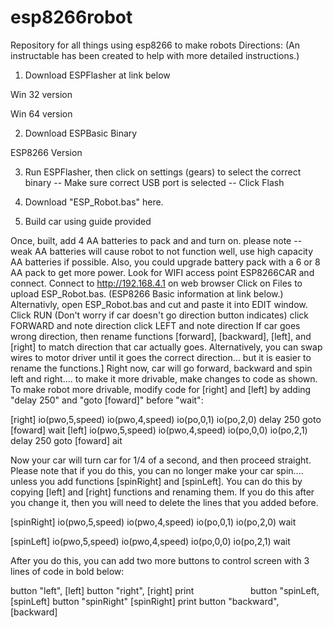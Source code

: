 # esp8266robot
Repository for all things using esp8266 to make robots
Directions:   (An instructable has been created to help with more detailed instructions.)

1) Download ESPFlasher at link below

Win 32 version

Win 64 version

2) Download ESPBasic Binary

ESP8266 Version

3) Run ESPFlasher, then click on settings (gears)  to select the correct binary  -- Make sure correct USB port is selected -- Click  Flash

4) Download  "ESP_Robot.bas" here.

5) Build car using guide provided

Once, built, add 4 AA batteries to pack and and turn on.
please note -- weak AA batteries will cause robot to not function well, use high capacity AA batteries if possible.   Also, you could upgrade battery pack with a 6 or 8 AA pack to get more power.
Look for WIFI access point ESP8266CAR and connect.
Connect to  http://192.168.4.1 on web browser
Click on Files to upload ESP_Robot.bas. (ESP8266 Basic information at link below.)
Alternativly, open ESP_Robot.bas and cut and paste it into EDIT window.
Click RUN  (Don't worry if car doesn't go direction button indicates)
click FORWARD and note direction 
click LEFT and note direction
If car goes wrong direction, then rename functions [forward], [backward], [left], and [right] to match direction that car actually goes.  Alternatively, you can swap wires to motor driver until it goes the correct direction... but it is easier to rename the functions.]
Right now, car will go forward, backward and spin left and right.... to make it more drivable, make changes to code as shown.
To make robot more drivable, modify code for [right] and [left] by adding "delay 250" and "goto [foward]" before "wait":

[right]
io(pwo,5,speed)
io(pwo,4,speed)
io(po,0,1)
io(po,2,0)
delay 250
goto [foward]
wait
[left]
io(pwo,5,speed)
io(pwo,4,speed)
io(po,0,0)
io(po,2,1)
delay 250
goto [foward]
ait

Now your car will turn car for 1/4 of a second, and then proceed straight.   Please note that if you do this, you can no longer make your car spin.... unless you add functions [spinRight] and [spinLeft].   You can do this by copying [left] and [right] functions and renaming them. If you do this after you change it, then you will need to delete the lines that you added before.

[spinRight]
io(pwo,5,speed)
io(pwo,4,speed)
io(po,0,1)
io(po,2,0)
wait

[spinLeft]
io(pwo,5,speed)
io(pwo,4,speed)
io(po,0,0)
io(po,2,1)
wait

After you do this, you can add two more buttons to control screen with 3 lines of code in bold below:

button "left", [left]
button "right", [right]
print                       
button "spinLeft, [spinLeft]
button "spinRight" [spinRight]
print
button "backward", [backward]
